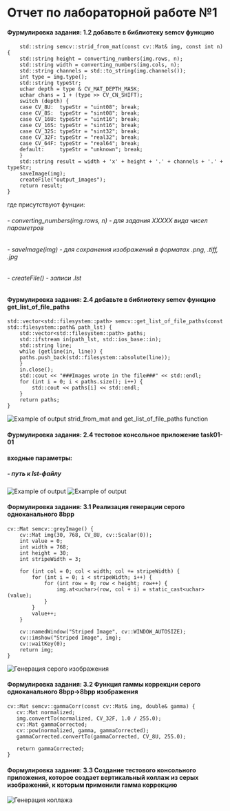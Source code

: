 # Отчет по лабораторной работе №1
#### Фурмулировка задания: 1.2 добавьте в библиотеку semcv функцию

```
	std::string semcv::strid_from_mat(const cv::Mat& img, const int n) {
	std::string height = converting_numbers(img.rows, n);
	std::string width = converting_numbers(img.cols, n);
	std::string channels = std::to_string(img.channels());
	int type = img.type();
	std::string typeStr;
	uchar depth = type & CV_MAT_DEPTH_MASK;
	uchar chans = 1 + (type >> CV_CN_SHIFT);
	switch (depth) {
	case CV_8U:  typeStr = "uint08"; break;
	case CV_8S:  typeStr = "sint08"; break;
	case CV_16U: typeStr = "uint16"; break;
	case CV_16S: typeStr = "sint16"; break;
	case CV_32S: typeStr = "sint32"; break;
	case CV_32F: typeStr = "real32"; break;
	case CV_64F: typeStr = "real64"; break;
	default:     typeStr = "unknown"; break;
	}
	std::string result = width + 'x' + height + '.' + channels + '.' + typeStr;
	saveImage(img);
	createFile("output_images");
	return result;
}
```
где присутствуют фунции:
######	- converting_numbers(img.rows, n) - для задания XXXXX вида чисел параметров
######	- saveImage(img) - для сохранения изображений в форматах .png, .tiff, .jpg
######	- createFile() - записи .lst


 #### Фурмулировка задания: 2.4 добавьте в библиотеку semcv функцию get_list_of_file_paths

```
std::vector<std::filesystem::path> semcv::get_list_of_file_paths(const std::filesystem::path& path_lst) {
	std::vector<std::filesystem::path> paths;
	std::ifstream in(path_lst, std::ios_base::in);
	std::string line;
	while (getline(in, line)) {
	paths.push_back(std::filesystem::absolute(line));
	}
	in.close();
	std::cout << "###Images wrote in the file###" << std::endl;
	for (int i = 0; i < paths.size(); i++) {
		std::cout << paths[i] << std::endl;
	}
	return paths;
}
```


 ![Example of output strid_from_mat and get_list_of_file_paths function](https://github.com/KaterinaVat/misis2025s-3-vatagina-e-e/blob/main/assests/strid_image_fun.png)
#### Фурмулировка задания: 2.4 тестовое консольное приложение task01-01
#### входные параметры:
#####  - путь к lst-файлу
![Example of output](https://github.com/KaterinaVat/misis2025s-3-vatagina-e-e/blob/main/assests/fun1_in_dir.png)
![Example of output](https://github.com/KaterinaVat/misis2025s-3-vatagina-e-e/blob/main/assests/2.png)


 #### Формулировка задания: 3.1 Реализация генерации серого одноканального 8bpp
    
```
cv::Mat semcv::greyImage() {
	cv::Mat img(30, 768, CV_8U, cv::Scalar(0)); 
	int value = 0; 
	int width = 768; 
	int height = 30; 
	int stripeWidth = 3; 

	for (int col = 0; col < width; col += stripeWidth) {
		for (int i = 0; i < stripeWidth; i++) {
			for (int row = 0; row < height; row++) {
				img.at<uchar>(row, col + i) = static_cast<uchar>(value);
			}
		}
		value++; 
	}

	cv::namedWindow("Striped Image", cv::WINDOW_AUTOSIZE);
	cv::imshow("Striped Image", img);
	cv::waitKey(0);
	return img;
}
```
![Генерация серого изображения](https://github.com/KaterinaVat/misis2025s-3-vatagina-e-e/blob/main/assests/greyImage.png)

 #### Формулировка задания: 3.2 Функция гаммы коррекции серого одноканального 8bpp->8bpp изображения
 ```
 cv::Mat semcv::gammaCorr(const cv::Mat& img, double& gamma) {
	cv::Mat normalized;
	img.convertTo(normalized, CV_32F, 1.0 / 255.0);
	cv::Mat gammaCorrected;
	cv::pow(normalized, gamma, gammaCorrected);
	gammaCorrected.convertTo(gammaCorrected, CV_8U, 255.0);

	return gammaCorrected;
}
```
 #### Формулировка задания: 3.3 Создание тестового консольного приложения, которое создает вертикальный коллаж из серых изображений, к которым применили гамма коррекцию
 ![Генерация коллажа](https://github.com/KaterinaVat/misis2025s-3-vatagina-e-e/blob/main/assests/collage.png)



